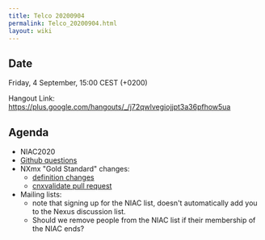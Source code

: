 ```yaml
---
title: Telco 20200904
permalink: Telco_20200904.html
layout: wiki
---
```


Date
----

Friday, 4 September, 15:00 CEST (+0200)

<!-- end of autogeneration -->

Hangout Link:
<https://plus.google.com/hangouts/_/j72qwlvegiojjpt3a36pfhow5ua>

Agenda
------
   * NIAC2020
   * [Github questions](https://github.com/nexusformat/definitions/issues?q=is%3Aissue+is%3Aopen+label%3Aquestion)
   * NXmx "Gold Standard" changes:
      * [definition changes](https://github.com/nexusformat/definitions/pull/793)
      * [cnxvalidate pull request](https://github.com/nexusformat/cnxvalidate/pull/28)
   * Mailing lists:
      * note that signing up for the NIAC list, doesn't automatically add you to the Nexus discussion list.
      * Should we remove people from the NIAC list if their membership of the NIAC ends?
   
   

